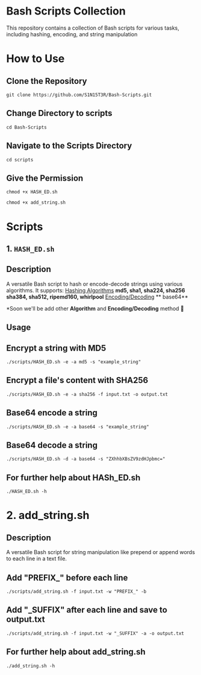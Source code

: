 # Bash Scripts Collection

This repository contains a collection of Bash scripts for various tasks, including hashing, encoding, and string manipulation


# How to Use

## Clone the Repository

```
git clone https://github.com/S1N15T3R/Bash-Scripts.git
```
## Change Directory to scripts

```
cd Bash-Scripts
```

## Navigate to the Scripts Directory

```
cd scripts
```

## Give the Permission 

```
chmod +x HASH_ED.sh
```
```
chmod +x add_string.sh
```


# Scripts

## 1. `HASH_ED.sh`

## Description
 A versatile Bash script to hash or encode-decode strings using various algorithms. It supports:
<ins>Hashing Algorithms</ins>
 **md5, sha1, sha224, sha256** 
**sha384, sha512, ripemd160, whirlpool**
<ins>Encoding/Decoding</ins>
** base64**

*Soon we'll be add other **Algorithm** and **Encoding/Decoding** method 🫣  

## Usage

## Encrypt a string with MD5

```
./scripts/HASH_ED.sh -e -a md5 -s "example_string"
```


## Encrypt a file's content with SHA256

```
./scripts/HASH_ED.sh -e -a sha256 -f input.txt -o output.txt
```

## Base64 encode a string

```
./scripts/HASH_ED.sh -e -a base64 -s "example_string"
```

## Base64 decode a string

```
./scripts/HASH_ED.sh -d -a base64 -s "ZXhhbXBsZV9zdHJpbmc="
```

## For further help about HASh_ED.sh

```
./HASH_ED.sh -h
```





# 2. add_string.sh

## Description
A versatile Bash script for string manipulation like prepend or append words to each line in a text file.

## Add "PREFIX_" before each line

```
./scripts/add_string.sh -f input.txt -w "PREFIX_" -b
```
## Add "_SUFFIX" after each line and save to output.txt
```
./scripts/add_string.sh -f input.txt -w "_SUFFIX" -a -o output.txt
```
## For further help about add_string.sh

```
./add_string.sh -h
```
